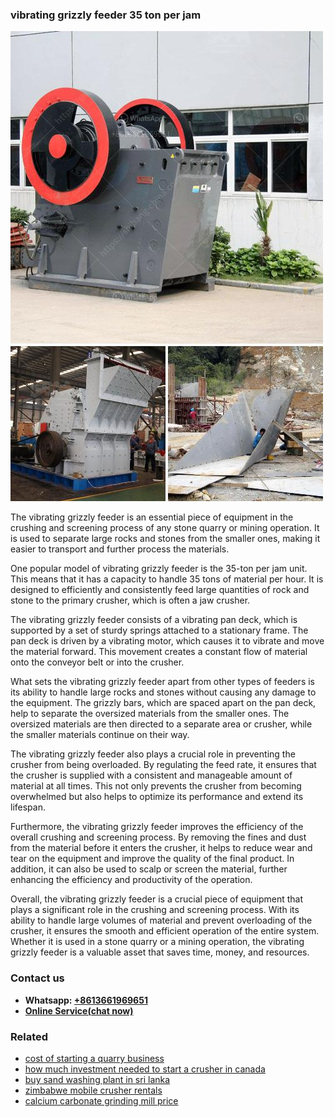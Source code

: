 <h3>vibrating grizzly feeder 35 ton per jam</h3><img src='1708332365.jpg' alt=''><p>The vibrating grizzly feeder is an essential piece of equipment in the crushing and screening process of any stone quarry or mining operation. It is used to separate large rocks and stones from the smaller ones, making it easier to transport and further process the materials.</p><p>One popular model of vibrating grizzly feeder is the 35-ton per jam unit. This means that it has a capacity to handle 35 tons of material per hour. It is designed to efficiently and consistently feed large quantities of rock and stone to the primary crusher, which is often a jaw crusher.</p><p>The vibrating grizzly feeder consists of a vibrating pan deck, which is supported by a set of sturdy springs attached to a stationary frame. The pan deck is driven by a vibrating motor, which causes it to vibrate and move the material forward. This movement creates a constant flow of material onto the conveyor belt or into the crusher.</p><p>What sets the vibrating grizzly feeder apart from other types of feeders is its ability to handle large rocks and stones without causing any damage to the equipment. The grizzly bars, which are spaced apart on the pan deck, help to separate the oversized materials from the smaller ones. The oversized materials are then directed to a separate area or crusher, while the smaller materials continue on their way.</p><p>The vibrating grizzly feeder also plays a crucial role in preventing the crusher from being overloaded. By regulating the feed rate, it ensures that the crusher is supplied with a consistent and manageable amount of material at all times. This not only prevents the crusher from becoming overwhelmed but also helps to optimize its performance and extend its lifespan.</p><p>Furthermore, the vibrating grizzly feeder improves the efficiency of the overall crushing and screening process. By removing the fines and dust from the material before it enters the crusher, it helps to reduce wear and tear on the equipment and improve the quality of the final product. In addition, it can also be used to scalp or screen the material, further enhancing the efficiency and productivity of the operation.</p><p>Overall, the vibrating grizzly feeder is a crucial piece of equipment that plays a significant role in the crushing and screening process. With its ability to handle large volumes of material and prevent overloading of the crusher, it ensures the smooth and efficient operation of the entire system. Whether it is used in a stone quarry or a mining operation, the vibrating grizzly feeder is a valuable asset that saves time, money, and resources.</p><h3>Contact us</h3><ul><li><strong>Whatsapp:&nbsp;<a href="https://wa.me/8613661969651">+8613661969651</a></strong></li><li><a href="https://swt.shibang-china.com/?git&amp;zhl&amp;vibrating grizzly feeder 35 ton per jam"><strong>Online Service(chat now)</strong></a></li></ul><h3>Related</h3><ul><li><a href='cost of starting a quarry business.md'>cost of starting a quarry business</a></li><li><a href='how much investment needed to start a crusher in canada.md'>how much investment needed to start a crusher in canada</a></li><li><a href='buy sand washing plant in sri lanka.md'>buy sand washing plant in sri lanka</a></li><li><a href='zimbabwe mobile crusher rentals.md'>zimbabwe mobile crusher rentals</a></li><li><a href='calcium carbonate grinding mill price.md'>calcium carbonate grinding mill price</a></li></ul>